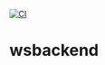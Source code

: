 [![CI](https://github.com/donkey-engine/wsbackend/actions/workflows/ci.yml/badge.svg)](https://github.com/donkey-engine/wsbackend/actions/workflows/ci.yml)

# wsbackend
